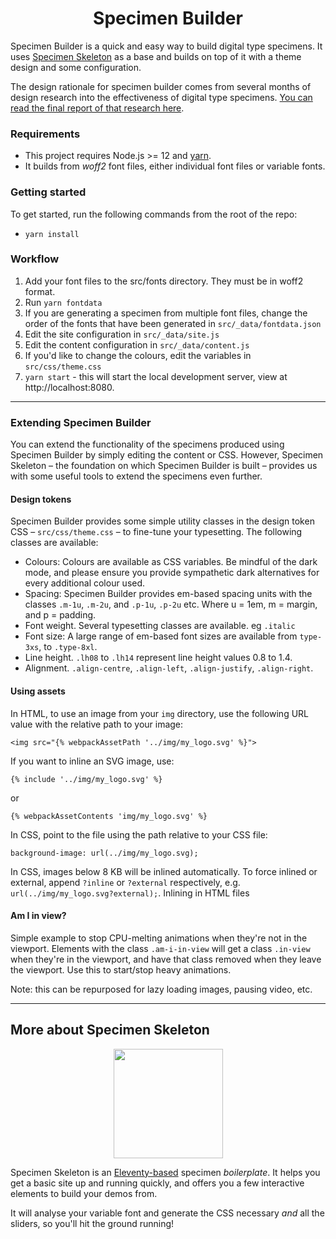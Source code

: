 <h1 align="center">Specimen Builder</h1>

Specimen Builder is a quick and easy way to build digital type specimens. It uses [Specimen Skeleton](https://github.com/kabisa/specimen-skeleton) as a base and builds on top of it with a theme design and some configuration.

The design rationale for specimen builder comes from several months of design research into the effectiveness of digital type specimens. [You can read the final report of that research here](https://typespecimens.xyz/journal/specimen-research-insights/).

### Requirements
- This project requires Node.js >= 12 and [yarn](https://yarnpkg.com/).
- It builds from *woff2* font files, either individual font files or variable fonts.

### Getting started
To get started, run the following commands from the root of the repo:

- `yarn install`

### Workflow

1. Add your font files to the src/fonts directory. They must be in woff2 format.
2. Run `yarn fontdata`
3. If you are generating a specimen from multiple font files, change the order of the fonts that have been generated in `src/_data/fontdata.json`
4. Edit the site configuration in `src/_data/site.js`
5. Edit the content configuration in `src/_data/content.js`
6. If you'd like to change the colours, edit the variables in `src/css/theme.css`
7. `yarn start` - this will start the local development server, view at http://localhost:8080.

<hr />

### Extending Specimen Builder

You can extend the functionality of the specimens produced using Specimen Builder by simply editing the content or CSS. However, Specimen Skeleton – the foundation on which Specimen Builder is built – provides us with some useful tools to extend the specimens even further.

#### Design tokens

Specimen Builder provides some simple utility classes in the design token CSS – `src/css/theme.css` – to fine-tune your typesetting. The following classes are available:

- Colours: Colours are available as CSS variables. Be mindful of the dark mode, and please ensure you provide sympathetic dark alternatives for every additional colour used.
- Spacing: Specimen Builder provides em-based spacing units with the classes `.m-1u`, `.m-2u`, and `.p-1u`, `.p-2u` etc. Where u = 1em, m = margin, and p = padding.
- Font weight. Several typesetting classes are available. eg `.italic`
- Font size: A large range of em-based font sizes are available from `type-3xs`, to `.type-8xl`.
- Line height. `.lh08` to `.lh14` represent line height values 0.8 to 1.4.
- Alignment. `.align-centre`, `.align-left`, `.align-justify`, `.align-right`.

#### Using assets

In HTML, to use an image from your `img` directory, use the following URL value with the relative path to your image:

`<img src="{% webpackAssetPath '../img/my_logo.svg' %}">`

If you want to inline an SVG image, use:

`{% include '../img/my_logo.svg' %}`

or

`{% webpackAssetContents 'img/my_logo.svg' %}`

In CSS, point to the file using the path relative to your CSS file:

`background-image: url(../img/my_logo.svg);`

In CSS, images below 8 KB will be inlined automatically. To force inlined or external, append `?inline` or `?external` respectively, e.g. `url(../img/my_logo.svg?external);`. Inlining in HTML files

#### Am I in view?

Simple example to stop CPU-melting animations when they're not in the viewport. Elements with the class `.am-i-in-view` will get a class `.in-view` when they're in the viewport, and have that class removed when they leave the viewport. Use this to start/stop heavy animations.

Note: this can be repurposed for lazy loading images, pausing video, etc.

<hr />

## More about Specimen Skeleton

<p align="center">
	<img width="175" height="175" src="https://user-images.githubusercontent.com/4570664/74532263-0db14500-4f2f-11ea-96e9-49bcb8699ebb.png">
</p>

Specimen Skeleton is an [Eleventy-based](https://www.11ty.dev/) specimen _boilerplate_. It helps you get a basic site up and running quickly, and offers you a few interactive elements to build your demos from.

It will analyse your variable font and generate the CSS necessary _and_ all the sliders, so you'll hit the ground running!